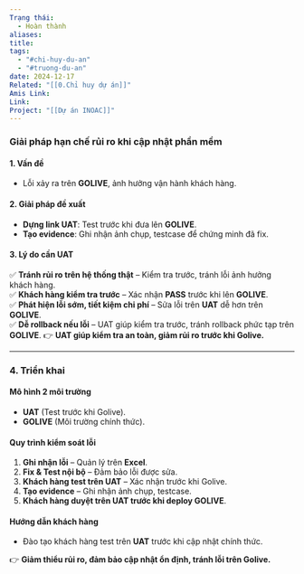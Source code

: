```yaml
---
Trạng thái:
  - Hoàn thành
aliases: 
title: 
tags:
  - "#chi-huy-du-an"
  - "#truong-du-an"
date: 2024-12-17
Related: "[[0.Chỉ huy dự án]]"
Amis Link: 
Link: 
Project: "[[Dự án INOAC]]"
---
```

### **Giải pháp hạn chế rủi ro khi cập nhật phần mềm**

#### **1. Vấn đề**

- Lỗi xảy ra trên **GOLIVE**, ảnh hưởng vận hành khách hàng.

#### **2. Giải pháp đề xuất**

- **Dựng link UAT**: Test trước khi đưa lên **GOLIVE**.
- **Tạo evidence**: Ghi nhận ảnh chụp, testcase để chứng minh đã fix.

#### **3. Lý do cần UAT**

✅ **Tránh rủi ro trên hệ thống thật** – Kiểm tra trước, tránh lỗi ảnh hưởng khách hàng.  
✅ **Khách hàng kiểm tra trước** – Xác nhận **PASS** trước khi lên **GOLIVE**.  
✅ **Phát hiện lỗi sớm, tiết kiệm chi phí** – Sửa lỗi trên **UAT** dễ hơn trên **GOLIVE**.  
✅ **Dễ rollback nếu lỗi** – UAT giúp kiểm tra trước, tránh rollback phức tạp trên **GOLIVE**.
👉 **UAT giúp kiểm tra an toàn, giảm rủi ro trước khi Golive.**

---

### **4. Triển khai**

#### **Mô hình 2 môi trường**

- **UAT** (Test trước khi Golive).
- **GOLIVE** (Môi trường chính thức).

#### **Quy trình kiểm soát lỗi**

1. **Ghi nhận lỗi** – Quản lý trên **Excel**.
2. **Fix & Test nội bộ** – Đảm bảo lỗi được sửa.
3. **Khách hàng test trên UAT** – Xác nhận trước khi Golive.
4. **Tạo evidence** – Ghi nhận ảnh chụp, testcase.
5. **Khách hàng duyệt trên UAT trước khi deploy GOLIVE**.

#### **Hướng dẫn khách hàng**

- Đào tạo khách hàng test trên **UAT** trước khi cập nhật chính thức.

👉 **Giảm thiểu rủi ro, đảm bảo cập nhật ổn định, tránh lỗi trên Golive.**